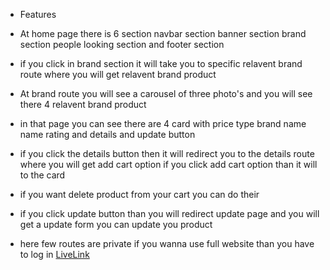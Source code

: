 - Features 
- At home page there is 6 section navbar section banner section brand section people looking section and footer section 
- if  you click in brand section it will take you to specific relavent brand route where you will get relavent brand product 
- At brand route you will see a carousel of three photo's and you will see there 4 relavent brand product 
 - in that page you can see there are 4 card with price type brand name name rating and details and update button 
- if you click the details button then it will redirect you to the details route where you will get add cart option if you click add cart option than it will to the card 
- if you want delete product from your cart you can do their 

- if you click update button than you will redirect update page and you will get a update form you can update you product 
- here few routes are private if you wanna use full website than you have to log in 
[LiveLink](https://dreamy-empanada-207ee6.netlify.app/)